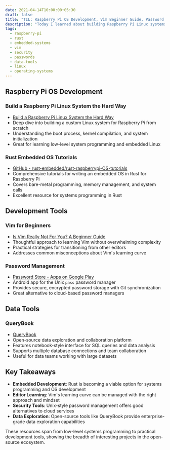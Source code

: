 ```yaml
---
date: 2021-04-14T10:00:00+05:30
draft: false
title: "TIL: Raspberry Pi OS Development, Vim Beginner Guide, Password Management, and QueryBook"
description: "Today I learned about building Raspberry Pi Linux systems from scratch, embedded OS development with Rust, Vim for beginners, password management apps, and QueryBook for data exploration."
tags:
  - raspberry-pi
  - rust
  - embedded-systems
  - vim
  - security
  - passwords
  - data-tools
  - linux
  - operating-systems
---
```


## Raspberry Pi OS Development

### Build a Raspberry Pi Linux System the Hard Way
- [Build a Raspberry Pi Linux System the Hard Way](https://rickcarlino.com/2021/01/23/build-a-raspbery-pi-linux-system-the-hard-way-html.html)
- Deep dive into building a custom Linux system for Raspberry Pi from scratch
- Understanding the boot process, kernel compilation, and system initialization
- Great for learning low-level system programming and embedded Linux

### Rust Embedded OS Tutorials
- [GitHub - rust-embedded/rust-raspberrypi-OS-tutorials](https://github.com/rust-embedded/rust-raspberrypi-OS-tutorials)
- Comprehensive tutorials for writing an embedded OS in Rust for Raspberry Pi
- Covers bare-metal programming, memory management, and system calls
- Excellent resource for systems programming in Rust

## Development Tools

### Vim for Beginners
- [Is Vim Really Not For You? A Beginner Guide](https://thevaluable.dev/vim-beginner/)
- Thoughtful approach to learning Vim without overwhelming complexity
- Practical strategies for transitioning from other editors
- Addresses common misconceptions about Vim's learning curve

### Password Management
- [Password Store - Apps on Google Play](https://play.google.com/store/apps/details?id=dev.msfjarvis.aps)
- Android app for the Unix `pass` password manager
- Provides secure, encrypted password storage with Git synchronization
- Great alternative to cloud-based password managers

## Data Tools

### QueryBook
- [QueryBook](https://querybook.com/)
- Open-source data exploration and collaboration platform
- Features notebook-style interface for SQL queries and data analysis
- Supports multiple database connections and team collaboration
- Useful for data teams working with large datasets

## Key Takeaways

- **Embedded Development**: Rust is becoming a viable option for systems programming and OS development
- **Editor Learning**: Vim's learning curve can be managed with the right approach and mindset
- **Security Tools**: Unix-style password management offers good alternatives to cloud services
- **Data Exploration**: Open-source tools like QueryBook provide enterprise-grade data exploration capabilities

These resources span from low-level systems programming to practical development tools, showing the breadth of interesting projects in the open-source ecosystem.